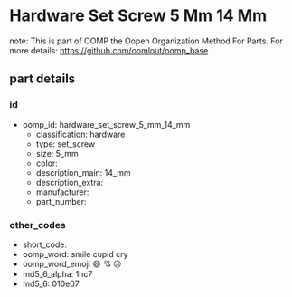 # Hardware Set Screw 5 Mm 14 Mm  

note: This is part of OOMP the Oopen Organization Method For Parts. For more details: https://github.com/oomlout/oomp_base

##  part details





### id
* oomp_id: hardware_set_screw_5_mm_14_mm
  * classification: hardware
  * type: set_screw
  * size: 5_mm
  * color: 
  * description_main: 14_mm
  * description_extra: 
  * manufacturer: 
  * part_number: 

### other_codes
* short_code: 
* oomp_word: smile cupid cry
* oomp_word_emoji :smile: :cupid: :cry:
* md5_6_alpha: 1hc7
* md5_6: 010e07
